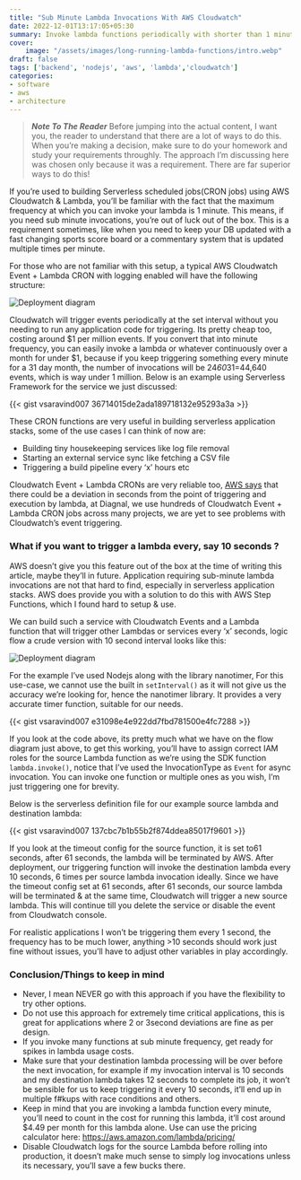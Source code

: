 ```yaml
---
title: "Sub Minute Lambda Invocations With AWS Cloudwatch"
date: 2022-12-01T13:17:05+05:30
summary: Invoke lambda functions periodically with shorter than 1 minute frequency
cover:
    image: "/assets/images/long-running-lambda-functions/intro.webp"
draft: false
tags: ['backend', 'nodejs', 'aws', 'lambda','cloudwatch']
categories:
- software
- aws
- architecture
---
```


> ***Note To The Reader*** Before jumping into the actual content, I want you, the reader to understand that there are a lot of ways to do this. When you’re making a decision, make sure to do your homework and study your requirements throughly. The approach I’m discussing here was chosen only because it was a requirement. There are far superior ways to do this!

If you’re used to building Serverless scheduled jobs(CRON jobs) using AWS Cloudwatch & Lambda, you’ll be familiar with the fact that the maximum frequency at which you can invoke your lambda is 1 minute. This means, if you need sub minute invocations, you’re out of luck out of the box. This is a requirement sometimes, like when you need to keep your DB updated with a fast changing sports score board or a commentary system that is updated multiple times per minute.

For those who are not familiar with this setup, a typical AWS Cloudwatch Event + Lambda CRON with logging enabled will have the following structure:

![Deployment diagram](/assets/images/sub-minute-lambda-invocations/deployment_diagram.webp)

Cloudwatch will trigger events periodically at the set interval without you needing to run any application code for triggering. Its pretty cheap too, costing around $1 per million events. If you convert that into minute frequency, you can easily invoke a lambda or whatever continuously over a month for under $1, because if you keep triggering something every minute for a 31 day month, the number of invocations will be 24*60*31=44,640 events, which is way under 1 million. Below is an example using Serverless Framework for the service we just discussed:

{{< gist vsaravind007 36714015de2ada189718132e95293a3a >}}

These CRON functions are very useful in building serverless application stacks, some of the use cases I can think of now are:

- Building tiny housekeeping services like log file removal
- Starting an external service sync like fetching a CSV file
- Triggering a build pipeline every ‘x’ hours etc

Cloudwatch Event + Lambda CRONs are very reliable too, [AWS says](https://docs.aws.amazon.com/AmazonCloudWatch/latest/events/ScheduledEvents.html) that there could be a deviation in seconds from the point of triggering and execution by lambda, at Diagnal, we use hundreds of Cloudwatch Event + Lambda CRON jobs across many projects, we are yet to see problems with Cloudwatch’s event triggering.

### What if you want to trigger a lambda every, say 10 seconds ? ###

AWS doesn’t give you this feature out of the box at the time of writing this article, maybe they’ll in future. Application requiring sub-minute lambda invocations are not that hard to find, especially in serverless application stacks. AWS does provide you with a solution to do this with AWS Step Functions, which I found hard to setup & use.

We can build such a service with Cloudwatch Events and a Lambda function that will trigger other Lambdas or services every ‘x’ seconds, logic flow a crude version with 10 second interval looks like this:

![Deployment diagram](/assets/images/sub-minute-lambda-invocations/logic_flow.webp)

For the example I’ve used Nodejs along with the library nanotimer, For this use-case, we cannot use the built in `setInterval()` as it will not give us the accuracy we’re looking for, hence the nanotimer library. It provides a very accurate timer function, suitable for our needs.

{{< gist vsaravind007 e31098e4e922dd7fbd781500e4fc7288 >}}

If you look at the code above, its pretty much what we have on the flow diagram just above, to get this working, you’ll have to assign correct IAM roles for the source Lambda function as we’re using the SDK function `lambda.invoke()`, notice that I’ve used the InvocationType as `Event` for async invocation. You can invoke one function or multiple ones as you wish, I’m just triggering one for brevity.

Below is the serverless definition file for our example source lambda and destination lambda:

{{< gist vsaravind007 137cbc7b1b55b2f874ddea85017f9601 >}}

If you look at the timeout config for the source function, it is set to61 seconds, after 61 seconds, the lambda will be terminated by AWS. After deployment, our triggering function will invoke the destination lambda every 10 seconds, 6 times per source lambda invocation ideally. Since we have the timeout config set at 61 seconds, after 61 seconds, our source lambda will be terminated & at the same time, Cloudwatch will trigger a new source lambda. This will continue till you delete the service or disable the event from Cloudwatch console.

For realistic applications I won’t be triggering them every 1 second, the frequency has to be much lower, anything >10 seconds should work just fine without issues, you’ll have to adjust other variables in play accordingly.

### Conclusion/Things to keep in mind ### 

- Never, I mean NEVER go with this approach if you have the flexibility to try other options.
- Do not use this approach for extremely time critical applications, this is great for applications where 2 or 3second deviations are fine as per design.
- If you invoke many functions at sub minute frequency, get ready for spikes in lambda usage costs.
- Make sure that your destination lambda processing will be over before the next invocation, for example if my invocation interval is 10 seconds and my destination lambda takes 12 seconds to complete its job, it won’t be sensible for us to keep triggering it every 10 seconds, it’ll end up in multiple f#kups with race conditions and others.
- Keep in mind that you are invoking a lambda function every minute, you’ll need to count in the cost for running this lambda, it’ll cost around $4.49 per month for this lambda alone. Use can use the pricing calculator here: https://aws.amazon.com/lambda/pricing/
- Disable Cloudwatch logs for the source Lambda before rolling into production, it doesn’t make much sense to simply log invocations unless its necessary, you’ll save a few bucks there.
